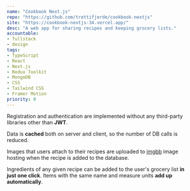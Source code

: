 ```yaml
---
name: "Cookbook Next.js"
repo: "https://github.com/trettifjerde/cookbook-nextjs"
site: "https://cookbook-nextjs-34.vercel.app/"
desc: "A web app for sharing recipes and keeping grocery lists."
accountable:
- fullstack
- design
tags: 
- TypeScript
- React
- Next.js
- Redux Toolkit
- MongoDB
- CSS
- Tailwind CSS
- Framer Motion
priority: 0
---
```

Registration and authentication are implemented without any third-party libraries other than **JWT**.

Data is **cached** both on server and client, so the number of DB calls is reduced.

Images that users attach to their recipes are uploaded to [imgbb](https://imgbb.com/) image hosting when the recipe is added to the database.

Ingredients of any given recipe can be added to the user's grocery list **in just one click**. Items with the same name and measure units **add up automatically**.